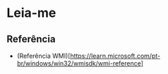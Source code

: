 # Leia-me

## Referência

* (Referência WMI)[https://learn.microsoft.com/pt-br/windows/win32/wmisdk/wmi-reference]
